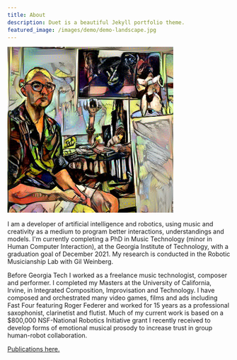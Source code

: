```yaml
---
title: About
description: Duet is a beautiful Jekyll portfolio theme.
featured_image: /images/demo/demo-landscape.jpg
---
```

![](/images/promo.png)

I am a developer of artificial intelligence and robotics, using music and creativity as a medium to program better interactions, understandings and models. I'm currently completing a PhD in Music Technology (minor in Human Computer Interaction), at the Georgia Institute of Technology, with a graduation goal of December 2021. My research is conducted in the Robotic Musicianship Lab with Gil Weinberg.

Before Georgia Tech I worked as a freelance music technologist, composer and performer. I completed my Masters at the University of California, Irvine, in Integrated Composition, Improvisation and Technology. I have composed and orchestrated many video games, films and ads including Fast Four featuring Roger Federer and worked for 15 years as a professional saxophonist, clarinetist and flutist. Much of my current work is based on a $800,000 NSF-National Robotics Initiative grant I recently received to develop forms of emotional musical prosody to increase trust in group human-robot collaboration.

[Publications here.](/publications)
